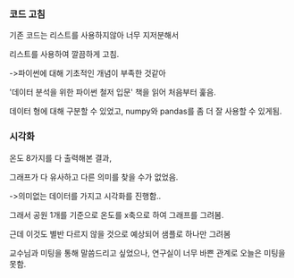 ### 코드 고침

기존 코드는 리스트를 사용하지않아 너무 지저분해서

리스트를 사용하여 깔끔하게 고침.

->파이썬에 대해 기초적인 개념이 부족한 것같아

'데이터 분석을 위한 파이썬 철저 입문' 책을 읽어 처음부터 훑음.

데이터 형에 대해 구분할 수 있었고, numpy와 pandas를 좀 더 잘 사용할 수 있게됨.

### 시각화 

온도 8가지를 다 출력해본 결과,

그래프가 다 유사하고 다른 의미를 찾을 수가 없었음.

->의미없는 데이터를 가지고 시각화를 진행함..

그래서 공원 1개를 기준으로 온도를 x축으로 하여 그래프를 그려봄.

근데 이것도 별반 다르지 않을 것으로 예상되어 샘플로 하나만 그려봄

교수님과 미팅을 통해 말씀드리고 싶었으나, 연구실이 너무 바쁜 관계로 오늘은 미팅을 못함.
